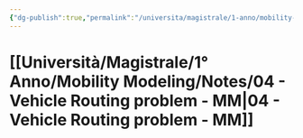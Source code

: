 ```yaml
---
{"dg-publish":true,"permalink":"/universita/magistrale/1-anno/mobility-modeling/notes/04-vehicle-routing-problem-mm/","tags":["UNI"]}
---
```


# [[Università/Magistrale/1° Anno/Mobility Modeling/Notes/04 - Vehicle Routing problem - MM\|04 - Vehicle Routing problem - MM]]

```table-of-contents
```


